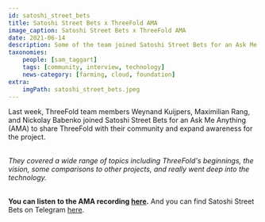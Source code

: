 ```yaml
---
id: satoshi_street_bets
title: Satoshi Street Bets x ThreeFold AMA
image_caption: Satoshi Street Bets x ThreeFold AMA
date: 2021-06-14
description: Some of the team joined Satoshi Street Bets for an Ask Me Anything with their community. Listen to the recording!
taxonomies:
    people: [sam_taggart]
    tags: [community, interview, technology]
    news-category: [farming, cloud, foundation]
extra:
    imgPath: satoshi_street_bets.jpeg
---
```


Last week, ThreeFold team members Weynand Kuijpers, Maximilian Rang, and Nickolay Babenko joined Satoshi Street Bets for an Ask Me Anything (AMA) to share ThreeFold with their community and expand awareness for the project.
<br/>
<br/>

*They covered a wide range of topics including ThreeFold's beginnings, the vision, some comparisons to other projects, and really went deep into the technology.*
<br/>
<br/>

**You can listen to the AMA recording [here](https://www.youtube.com/watch?v=AIDRHaxZmzU).** And you can find Satoshi Street Bets on Telegram [here](https://t.me/satoshistreetbets).
